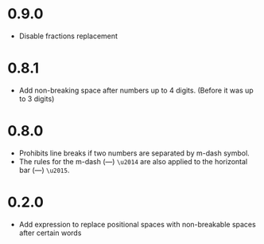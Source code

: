# 0.9.0
- Disable fractions replacement 

# 0.8.1
- Add non-breaking space after numbers up to 4 digits. (Before it was up to 3 digits)

# 0.8.0
- Prohibits line breaks if two numbers are separated by m-dash symbol.
- The rules for the m-dash (—) `\u2014` are also applied to the horizontal bar (―) `\u2015`.

# 0.2.0
- Add expression to replace positional spaces with non-breakable spaces
after certain words
